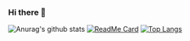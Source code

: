### Hi there 👋

<!--
**farhadmpr/farhadmpr** is a ✨ _special_ ✨ repository because its `README.md` (this file) appears on your GitHub profile.

Here are some ideas to get you started:

- 🔭 I’m currently working on ...
- 🌱 I’m currently learning ...
- 👯 I’m looking to collaborate on ...
- 🤔 I’m looking for help with ...
- 💬 Ask me about ...
- 📫 How to reach me: ...
- 😄 Pronouns: ...
- ⚡ Fun fact: ...
-->

![Anurag's github stats](https://github-readme-stats.vercel.app/api?username=farhadmpr&show_icons=true&theme=radical)
[![ReadMe Card](https://github-readme-stats.vercel.app/api/pin/?username=farhadmpr&repo=github-readme-stats)](https://github.com/farhadmpr/github-readme-stats)
[![Top Langs](https://github-readme-stats.vercel.app/api/top-langs/?username=farhadmpr)](https://github.com/farhadmpr/github-readme-stats)
